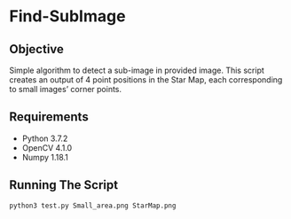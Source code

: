 # Find-SubImage
## Objective
Simple algorithm to detect a sub-image in provided image. This script creates an output of 4 point positions in the Star Map, each corresponding to small images’ corner points.

## Requirements
- Python 3.7.2
- OpenCV 4.1.0
- Numpy 1.18.1

## Running The Script
```
python3 test.py Small_area.png StarMap.png
```
